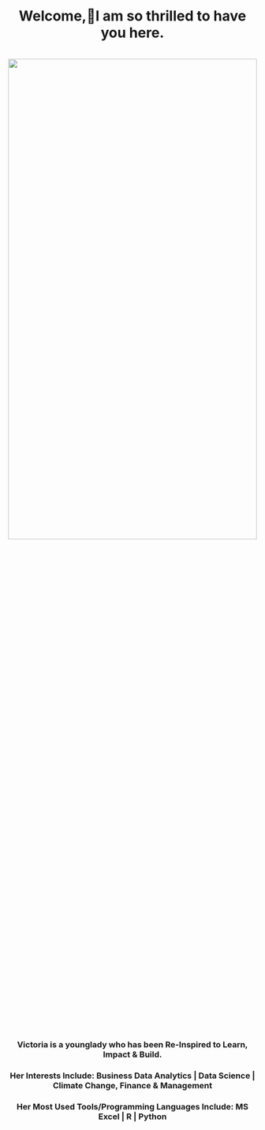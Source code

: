 <!DOCTYPE HTML>
<html>
<head>
  <meta charset="utf-8">
  <meta name="viewport" content="width=device-width, initial-scale=1.0"> 
  </head>
 
<body> 
  
  <h1 align="center"> Welcome,🤝I am so thrilled to have you here. </h1>
  
  
   <br>                 
  <div >
      <img src="github_victoria_okesipe.JPG" width="100%" height="50%" >
  </div>
   <br/>
 
 <h3 align="center"> Victoria is a younglady who has been Re-Inspired to Learn, Impact & Build. </h3>
 <h3 align="center"> Her Interests Include: Business Data Analytics | Data Science | Climate Change, Finance & Management </h3>
 <h3 align="center"> Her Most Used Tools/Programming Languages Include: MS Excel | R | Python </h3>
  
 
  
    
    
</body>
</html>
